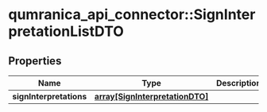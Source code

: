 # qumranica_api_connector::SignInterpretationListDTO

## Properties
Name | Type | Description | Notes
------------ | ------------- | ------------- | -------------
**signInterpretations** | [**array[SignInterpretationDTO]**](SignInterpretationDTO.md) |  | [optional] 


